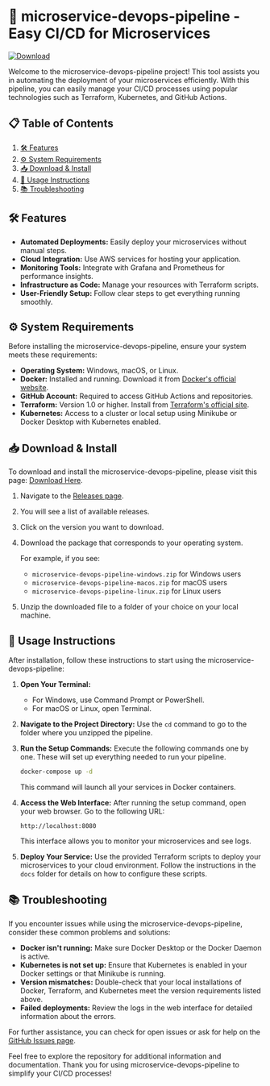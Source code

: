 # 🚀 microservice-devops-pipeline - Easy CI/CD for Microservices

[![Download](https://img.shields.io/badge/Download-v1.0-blue.svg)](https://github.com/Akhilmunti/microservice-devops-pipeline/releases)

Welcome to the microservice-devops-pipeline project! This tool assists you in automating the deployment of your microservices efficiently. With this pipeline, you can easily manage your CI/CD processes using popular technologies such as Terraform, Kubernetes, and GitHub Actions.

## 📋 Table of Contents

1. [🛠️ Features](#-features)
2. [⚙️ System Requirements](#-system-requirements)
3. [📥 Download & Install](#-download--install)
4. [🔧 Usage Instructions](#-usage-instructions)
5. [📚 Troubleshooting](#-troubleshooting)

## 🛠️ Features

- **Automated Deployments:** Easily deploy your microservices without manual steps.
- **Cloud Integration:** Use AWS services for hosting your application.
- **Monitoring Tools:** Integrate with Grafana and Prometheus for performance insights.
- **Infrastructure as Code:** Manage your resources with Terraform scripts.
- **User-Friendly Setup:** Follow clear steps to get everything running smoothly.

## ⚙️ System Requirements

Before installing the microservice-devops-pipeline, ensure your system meets these requirements:

- **Operating System:** Windows, macOS, or Linux.
- **Docker:** Installed and running. Download it from [Docker's official website](https://www.docker.com/get-started).
- **GitHub Account:** Required to access GitHub Actions and repositories.
- **Terraform:** Version 1.0 or higher. Install from [Terraform's official site](https://www.terraform.io/downloads.html).
- **Kubernetes:** Access to a cluster or local setup using Minikube or Docker Desktop with Kubernetes enabled.

## 📥 Download & Install

To download and install the microservice-devops-pipeline, please visit this page: [Download Here](https://github.com/Akhilmunti/microservice-devops-pipeline/releases).

1. Navigate to the [Releases page](https://github.com/Akhilmunti/microservice-devops-pipeline/releases).
2. You will see a list of available releases.
3. Click on the version you want to download. 
4. Download the package that corresponds to your operating system.
   
   For example, if you see:
   - `microservice-devops-pipeline-windows.zip` for Windows users
   - `microservice-devops-pipeline-macos.zip` for macOS users
   - `microservice-devops-pipeline-linux.zip` for Linux users

5. Unzip the downloaded file to a folder of your choice on your local machine.

## 🔧 Usage Instructions

After installation, follow these instructions to start using the microservice-devops-pipeline:

1. **Open Your Terminal:**
   - For Windows, use Command Prompt or PowerShell.
   - For macOS or Linux, open Terminal.

2. **Navigate to the Project Directory:**
   Use the `cd` command to go to the folder where you unzipped the pipeline.

3. **Run the Setup Commands:**
   Execute the following commands one by one. These will set up everything needed to run your pipeline.

   ```bash
   docker-compose up -d
   ```

   This command will launch all your services in Docker containers.

4. **Access the Web Interface:**
   After running the setup command, open your web browser. Go to the following URL:

   ```
   http://localhost:8080
   ```

   This interface allows you to monitor your microservices and see logs.

5. **Deploy Your Service:**
   Use the provided Terraform scripts to deploy your microservices to your cloud environment. Follow the instructions in the `docs` folder for details on how to configure these scripts.

## 📚 Troubleshooting

If you encounter issues while using the microservice-devops-pipeline, consider these common problems and solutions:

- **Docker isn't running:** Make sure Docker Desktop or the Docker Daemon is active.
- **Kubernetes is not set up:** Ensure that Kubernetes is enabled in your Docker settings or that Minikube is running.
- **Version mismatches:** Double-check that your local installations of Docker, Terraform, and Kubernetes meet the version requirements listed above.
- **Failed deployments:** Review the logs in the web interface for detailed information about the errors.

For further assistance, you can check for open issues or ask for help on the [GitHub Issues page](https://github.com/Akhilmunti/microservice-devops-pipeline/issues).

Feel free to explore the repository for additional information and documentation. Thank you for using microservice-devops-pipeline to simplify your CI/CD processes!